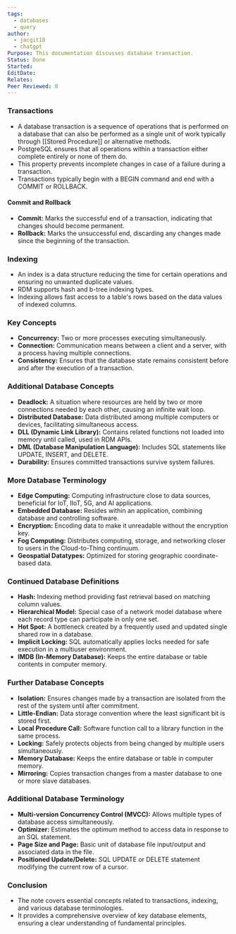 ```yaml
---
tags:
  - databases
  - query
author:
  - jacgit18
  - chatgpt
Purpose: This documentation discusses database transaction.
Status: Done
Started: 
EditDate: 
Relates: 
Peer Reviewed: 0
---
```

### Transactions
- A database transaction is  a sequence of operations that is performed on a database that can also be performed as a single unit of work typically through [[Stored Procedure]] or alternative methods.
- PostgreSQL ensures that all operations within a transaction either complete entirely or none of them do.
- This property prevents incomplete changes in case of a failure during a transaction.
- Transactions typically begin with a BEGIN command and end with a COMMIT or ROLLBACK.

#### Commit and Rollback
- **Commit:** Marks the successful end of a transaction, indicating that changes should become permanent.
- **Rollback:** Marks the unsuccessful end, discarding any changes made since the beginning of the transaction.

### Indexing
- An index is a data structure reducing the time for certain operations and ensuring no unwanted duplicate values.
- RDM supports hash and b-tree indexing types.
- Indexing allows fast access to a table's rows based on the data values of indexed columns.

### Key Concepts
- **Concurrency:** Two or more processes executing simultaneously.
- **Connection:** Communication means between a client and a server, with a process having multiple connections.
- **Consistency:** Ensures that the database state remains consistent before and after the execution of a transaction.

### Additional Database Concepts
- **Deadlock:** A situation where resources are held by two or more connections needed by each other, causing an infinite wait loop.
- **Distributed Database:** Data distributed among multiple computers or devices, facilitating simultaneous access.
- **DLL (Dynamic Link Library):** Contains related functions not loaded into memory until called, used in RDM APIs.
- **DML (Database Manipulation Language):** Includes SQL statements like UPDATE, INSERT, and DELETE.
- **Durability:** Ensures committed transactions survive system failures.

### More Database Terminology
- **Edge Computing:** Computing infrastructure close to data sources, beneficial for IoT, IIoT, 5G, and AI applications.
- **Embedded Database:** Resides within an application, combining database and controlling software.
- **Encryption:** Encoding data to make it unreadable without the encryption key.
- **Fog Computing:** Distributes computing, storage, and networking closer to users in the Cloud-to-Thing continuum.
- **Geospatial Datatypes:** Optimized for storing geographic coordinate-based data.

### Continued Database Definitions
- **Hash:** Indexing method providing fast retrieval based on matching column values.
- **Hierarchical Model:** Special case of a network model database where each record type can participate in only one set.
- **Hot Spot:** A bottleneck created by a frequently used and updated single shared row in a database.
- **Implicit Locking:** SQL automatically applies locks needed for safe execution in a multiuser environment.
- **IMDB (In-Memory Database):** Keeps the entire database or table contents in computer memory.

### Further Database Concepts
- **Isolation:** Ensures changes made by a transaction are isolated from the rest of the system until after commitment.
- **Little-Endian:** Data storage convention where the least significant bit is stored first.
- **Local Procedure Call:** Software function call to a library function in the same process.
- **Locking:** Safely protects objects from being changed by multiple users simultaneously.
- **Memory Database:** Keeps the entire database or table in computer memory.
- **Mirroring:** Copies transaction changes from a master database to one or more slave databases.

### Additional Database Terminology
- **Multi-version Concurrency Control (MVCC):** Allows multiple types of database access simultaneously.
- **Optimizer:** Estimates the optimum method to access data in response to an SQL statement.
- **Page Size and Page:** Basic unit of database file input/output and associated data in the file.
- **Positioned Update/Delete:** SQL UPDATE or DELETE statement modifying the current row of a cursor.

### Conclusion
- The note covers essential concepts related to transactions, indexing, and various database terminologies.
- It provides a comprehensive overview of key database elements, ensuring a clear understanding of fundamental principles.